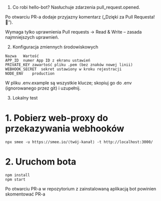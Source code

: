 1. Co robi hello-bot?
Nasłuchuje zdarzenia pull_request.opened.

Po otwarciu PR-a dodaje przyjazny komentarz („Dzięki za Pull Requesta! 🎉”).
    
Wymaga tylko uprawnienia Pull requests → Read & Write – zasada najmniejszych uprawnień.

2. Konfiguracja zmiennych środowiskowych
```
Nazwa	Wartość
APP_ID	numer App ID z ekranu ustawień
PRIVATE_KEY	zawartość pliku .pem (bez znaków nowej linii)
WEBHOOK_SECRET	sekret ustawiony w kroku rejestracji
NODE_ENV	production
```
W pliku .env.example są wszystkie klucze; skopiuj go do .env (ignorowanego przez git) i uzupełnij.

3. Lokalny test
# 1. Pobierz web-proxy do przekazywania webhooków
```
npx smee -u https://smee.io/⟨twój-kanał⟩ -t http://localhost:3000/
```
# 2. Uruchom bota
```
npm install
npm start
```
Po otwarciu PR-a w repozytorium z zainstalowaną aplikacją bot powinien skomentować PR-a